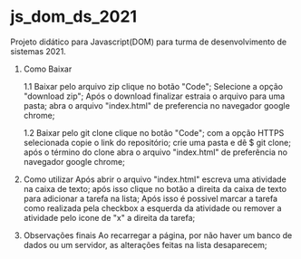 # js_dom_ds_2021
Projeto didático para Javascript(DOM) para turma de desenvolvimento de sistemas 2021.

   1. Como Baixar
    
       1.1 Baixar pelo arquivo zip
            clique no botão "Code";
            Selecione a opção "download zip";
            Após o download finalizar estraia o arquivo para uma pasta;
            abra o arquivo "index.html" de preferencia no navegador google chrome;

       1.2 Baixar pelo git clone
            clique no botão "Code";
            com a opção HTTPS selecionada copie o link do repositório;
            crie uma pasta e dê $ git clone;
            após o término do clone abra o arquivo "index.html" de preferência no navegador google chrome;

   2. Como utilizar
        Após abrir o arquivo "index.html" escreva uma atividade na caixa de texto;
        após isso clique no botão a direita da caixa de texto para adicionar a tarefa na lista;
        Após isso é possivel marcar a tarefa como realizada pela checkbox a esquerda da atividade ou remover a
        atividade pelo icone de "x" a direita da tarefa;

   3. Observações finais
        Ao recarregar a página, por não haver um banco de dados ou um servidor, as alterações feitas na lista
        desaparecem;  
                
